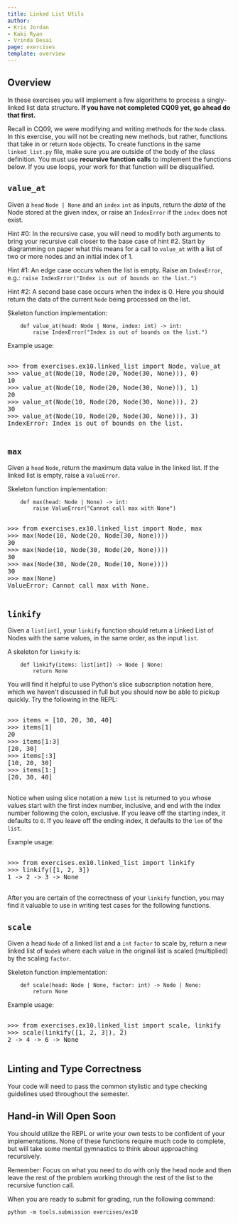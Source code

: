 ```yaml
---
title: Linked List Utils
author:
- Kris Jordan
- Kaki Ryan
- Vrinda Desai
page: exercises
template: overview
---
```


## Overview

In these exercises you will implement a few algorithms to process a singly-linked list data structure. **If you have not completed CQ09 yet, go ahead do that first.** 

Recall in CQ09, we were modifying and writing methods for the `Node` class. In this exercise, you will not be creating new methods, but rather, functions that take in or return `Node` objects. To create functions in the same `linked_list.py` file, make sure you are outside of the body of the class definition. You must use **recursive function calls** to implement the functions below. If you use loops, your work for that function will be disqualified.

## `value_at` 

Given a `head` `Node | None` and an `index` `int` as inputs, return the _data_ of the Node stored at the given index, or raise an `IndexError` if the `index` does not exist.

Hint #0: In the recursive case, you will need to modify both arguments to bring your recursive call closer to the base case of hint #2. Start by diagramming on paper what this means for a call to `value_at` with a list of two or more nodes and an initial index of 1.

Hint #1: An edge case occurs when the list is empty. Raise an `IndexError`, e.g.: `raise IndexError("Index is out of bounds on the list.")`

Hint #2: A second base case occurs when the index is 0. Here you should return the data of the current `Node` being processed on the list.

Skeleton function implementation:

~~~
    def value_at(head: Node | None, index: int) -> int:
        raise IndexError("Index is out of bounds on the list.")
~~~

Example usage:

<pre>
<div class="terminal">
>>> from exercises.ex10.linked_list import Node, value_at
>>> value_at(Node(10, Node(20, Node(30, None))), 0)
10
>>> value_at(Node(10, Node(20, Node(30, None))), 1)
20
>>> value_at(Node(10, Node(20, Node(30, None))), 2)
30
>>> value_at(Node(10, Node(20, Node(30, None))), 3)
IndexError: Index is out of bounds on the list.
</div>
</pre>

## `max` 

Given a `head` `Node`, return the maximum data value in the linked list. If the linked list is empty, raise a `ValueError`.

Skeleton function implementation:

~~~
    def max(head: Node | None) -> int:
        raise ValueError("Cannot call max with None")
~~~

<pre>
<div class="terminal">
>>> from exercises.ex10.linked_list import Node, max
>>> max(Node(10, Node(20, Node(30, None))))
30
>>> max(Node(10, Node(30, Node(20, None))))
30
>>> max(Node(30, Node(20, Node(10, None))))
30
>>> max(None)
ValueError: Cannot call max with None.
</div>
</pre>


## `linkify` 

Given a `list[int]`, your `linkify` function should return a Linked List of Nodes with the same values, in the same order, as the input `list`.

A skeleton for `linkify` is:

~~~
    def linkify(items: list[int]) -> Node | None:
        return None
~~~

You will find it helpful to use Python's slice subscription notation here, which we haven't discussed in full but you should now be able to pickup quickly. Try the following in the REPL:

<pre>
<div class="terminal">
>>> items = [10, 20, 30, 40]
>>> items[1]
20
>>> items[1:3]
[20, 30]
>>> items[:3]
[10, 20, 30]
>>> items[1:]
[20, 30, 40]
</div>
</pre>

Notice when using slice notation a new `list` is returned to you whose values start with the first index number, inclusive, and end with the index number following the colon, exclusive. If you leave off the starting index, it defaults to `0`. If you leave off the ending index, it defaults to the `len` of the `list`.

Example usage:

<pre>
<div class="terminal">
>>> from exercises.ex10.linked_list import linkify
>>> linkify([1, 2, 3])
1 -> 2 -> 3 -> None
</div>
</pre>

After you are certain of the correctness of your `linkify` function, you may find it valuable to use in writing test cases for the following functions.

## `scale` 

Given a head `Node` of a linked list and a `int` `factor` to scale by, return a new linked list of `Node`s where each value in the original list is scaled (multiplied) by the scaling `factor`.

Skeleton function implementation:

~~~
    def scale(head: Node | None, factor: int) -> Node | None:
        return None
~~~

Example usage:

<pre>
<div class="terminal">
>>> from exercises.ex10.linked_list import scale, linkify
>>> scale(linkify([1, 2, 3]), 2)
2 -> 4 -> 6 -> None
</div>
</pre>


## Linting and Type Correctness 

Your code will need to pass the common stylistic and type checking guidelines used throughout the semester.


## Hand-in Will Open Soon

You should utilize the REPL or write your own tests to be confident of your implementations. None of these functions require much code to complete, but will take some mental gymnastics to think about approaching recursively.

Remember: Focus on what you need to do with only the head node and then leave the rest of the problem working through the rest of the list to the recursive function call.

When you are ready to submit for grading, run the following command:

`python -m tools.submission exercises/ex10`





